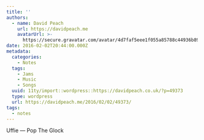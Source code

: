 ```yaml
---
title: ''
authors:
  - name: David Peach
    url: https://davidpeach.me
    avatarUrl: >-
      https://secure.gravatar.com/avatar/4d7faf5eee1f055a85788c44936b8995eaab6dfb004e7854ec747ccb272e91ee?s=96&d=mm&r=g
date: 2016-02-02T20:44:00.000Z
metadata:
  categories:
    - Notes
  tags:
    - Jams
    - Music
    - Songs
  uuid: 11ty/import::wordpress::https://davidpeach.co.uk/?p=49373
  type: wordpress
  url: https://davidpeach.me/2016/02/02/49373/
tags:
  - notes
---
```

Uffie — Pop The Glock